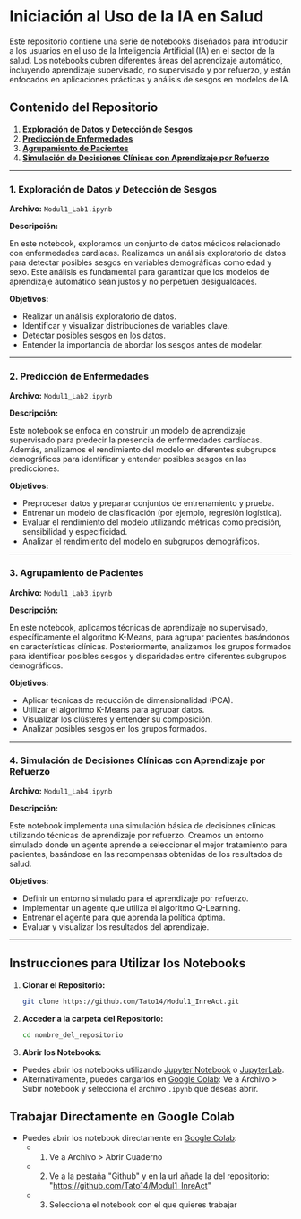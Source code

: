 # **Iniciación al Uso de la IA en Salud**

Este repositorio contiene una serie de notebooks diseñados para introducir a los usuarios en el uso de la Inteligencia Artificial (IA) en el sector de la salud. Los notebooks cubren diferentes áreas del aprendizaje automático, incluyendo aprendizaje supervisado, no supervisado y por refuerzo, y están enfocados en aplicaciones prácticas y análisis de sesgos en modelos de IA.

## **Contenido del Repositorio**

1. [**Exploración de Datos y Detección de Sesgos**](#1-exploración-de-datos-y-detección-de-sesgos)
2. [**Predicción de Enfermedades**](#2-predicción-de-enfermedades)
3. [**Agrupamiento de Pacientes**](#3-agrupamiento-de-pacientes)
4. [**Simulación de Decisiones Clínicas con Aprendizaje por Refuerzo**](#4-simulación-de-decisiones-clínicas-con-aprendizaje-por-refuerzo)

---

### **1. Exploración de Datos y Detección de Sesgos**

**Archivo:** `Modul1_Lab1.ipynb`

**Descripción:**

En este notebook, exploramos un conjunto de datos médicos relacionado con enfermedades cardíacas. Realizamos un análisis exploratorio de datos para detectar posibles sesgos en variables demográficas como edad y sexo. Este análisis es fundamental para garantizar que los modelos de aprendizaje automático sean justos y no perpetúen desigualdades.

**Objetivos:**

- Realizar un análisis exploratorio de datos.
- Identificar y visualizar distribuciones de variables clave.
- Detectar posibles sesgos en los datos.
- Entender la importancia de abordar los sesgos antes de modelar.

---

### **2. Predicción de Enfermedades**

**Archivo:** `Modul1_Lab2.ipynb`

**Descripción:**

Este notebook se enfoca en construir un modelo de aprendizaje supervisado para predecir la presencia de enfermedades cardíacas. Además, analizamos el rendimiento del modelo en diferentes subgrupos demográficos para identificar y entender posibles sesgos en las predicciones.

**Objetivos:**

- Preprocesar datos y preparar conjuntos de entrenamiento y prueba.
- Entrenar un modelo de clasificación (por ejemplo, regresión logística).
- Evaluar el rendimiento del modelo utilizando métricas como precisión, sensibilidad y especificidad.
- Analizar el rendimiento del modelo en subgrupos demográficos.

---

### **3. Agrupamiento de Pacientes**

**Archivo:** `Modul1_Lab3.ipynb`

**Descripción:**

En este notebook, aplicamos técnicas de aprendizaje no supervisado, específicamente el algoritmo K-Means, para agrupar pacientes basándonos en características clínicas. Posteriormente, analizamos los grupos formados para identificar posibles sesgos y disparidades entre diferentes subgrupos demográficos.

**Objetivos:**

- Aplicar técnicas de reducción de dimensionalidad (PCA).
- Utilizar el algoritmo K-Means para agrupar datos.
- Visualizar los clústeres y entender su composición.
- Analizar posibles sesgos en los grupos formados.

---

### **4. Simulación de Decisiones Clínicas con Aprendizaje por Refuerzo**

**Archivo:** `Modul1_Lab4.ipynb`

**Descripción:**

Este notebook implementa una simulación básica de decisiones clínicas utilizando técnicas de aprendizaje por refuerzo. Creamos un entorno simulado donde un agente aprende a seleccionar el mejor tratamiento para pacientes, basándose en las recompensas obtenidas de los resultados de salud.

**Objetivos:**

- Definir un entorno simulado para el aprendizaje por refuerzo.
- Implementar un agente que utiliza el algoritmo Q-Learning.
- Entrenar el agente para que aprenda la política óptima.
- Evaluar y visualizar los resultados del aprendizaje.

---

## **Instrucciones para Utilizar los Notebooks**

1. **Clonar el Repositorio:**

   ```bash
   git clone https://github.com/Tato14/Modul1_InreAct.git
   ```

2. **Acceder a la carpeta del Repositorio:**

   ```bash
   cd nombre_del_repositorio
   ```

3. **Abrir los Notebooks:**

- Puedes abrir los notebooks utilizando [Jupyter Notebook](https://jupyter.org/install) o [JupyterLab](https://jupyterlab.readthedocs.io/en/stable/getting_started/installation.html).
- Alternativamente, puedes cargarlos en [Google Colab](https://colab.research.google.com/):
    Ve a Archivo > Subir notebook y selecciona el archivo `.ipynb` que deseas abrir.

## **Trabajar Directamente en Google Colab**

 - Puedes abrir los notebook directamente en [Google Colab](https://colab.research.google.com/):
    - 1. Ve a Archivo > Abrir Cuaderno
    - 2. Ve a la pestaña "Github" y en la url añade la del repositorio: "https://github.com/Tato14/Modul1_InreAct"
    - 3. Selecciona el notebook con el que quieres trabajar

